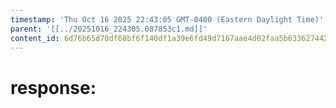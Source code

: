 ```yaml
---
timestamp: 'Thu Oct 16 2025 22:43:05 GMT-0400 (Eastern Daylight Time)'
parent: '[[../20251016_224305.087853c1.md]]'
content_id: 6d76b65d70df68bf6f140df1a39e6fd49d7167aae4d02faa5b63362744266256
---
```


# response:
